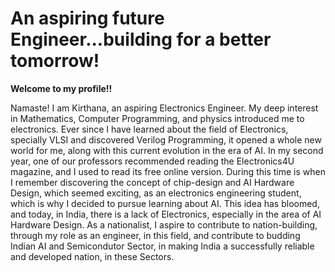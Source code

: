 # An aspiring future Engineer...building for a better tomorrow!
**Welcome to my profile!!**

Namaste! I am Kirthana, an aspiring Electronics Engineer. My deep interest in Mathematics, Computer Programming, and physics introduced me to electronics. Ever since I have learned about the field of Electronics, specially VLSI and discovered Verilog Programming, it opened a whole new world for me, along with this current evolution in the era of AI.
In my second year, one of our professors recommended reading the Electronics4U magazine, and I used to read its free online version. During this time is when I remember discovering the concept of chip-design and AI Hardware Design, which seemed exciting, as an electronics engineering student, which is why I decided to pursue learning about AI.
This idea has bloomed, and today, in India, there is a lack of Electronics, especially in the area of AI Hardware Design. As a nationalist, I aspire to contribute to nation-building, through my role as an engineer, in this field, and contribute to budding Indian AI and Semicondutor Sector, in making India a successfully reliable and developed nation, in these Sectors.
